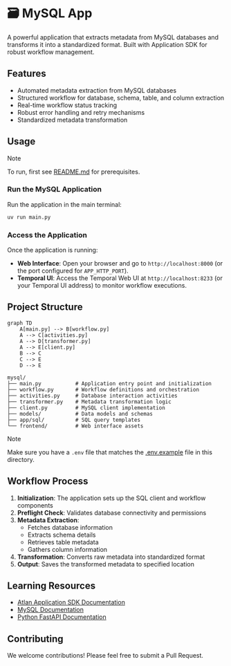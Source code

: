# 🗃️ MySQL App

A powerful application that extracts metadata from MySQL databases and transforms it into a standardized format. Built with Application SDK for robust workflow management.

## Features

- Automated metadata extraction from MySQL databases
- Structured workflow for database, schema, table, and column extraction
- Real-time workflow status tracking
- Robust error handling and retry mechanisms
- Standardized metadata transformation

## Usage

> [!NOTE]
> To run, first see [README.md](../README.md) for prerequisites.

### Run the MySQL Application
Run the application in the main terminal:
```bash
uv run main.py
```

### Access the Application

Once the application is running:

-   **Web Interface**: Open your browser and go to `http://localhost:8000` (or the port configured for `APP_HTTP_PORT`).
-   **Temporal UI**: Access the Temporal Web UI at `http://localhost:8233` (or your Temporal UI address) to monitor workflow executions.

## Project Structure

```mermaid
graph TD
    A[main.py] --> B[workflow.py]
    A --> C[activities.py]
    A --> D[transformer.py]
    A --> E[client.py]
    B --> C
    C --> E
    D --> E
```

```
mysql/
├── main.py           # Application entry point and initialization
├── workflow.py       # Workflow definitions and orchestration
├── activities.py     # Database interaction activities
├── transformer.py    # Metadata transformation logic
├── client.py         # MySQL client implementation
├── models/           # Data models and schemas
├── app/sql/          # SQL query templates
└── frontend/         # Web interface assets
```

> [!NOTE]
> Make sure you have a `.env` file that matches the [.env.example](.env.example) file in this directory.

## Workflow Process

1. **Initialization**: The application sets up the SQL client and workflow components
2. **Preflight Check**: Validates database connectivity and permissions
3. **Metadata Extraction**:
   - Fetches database information
   - Extracts schema details
   - Retrieves table metadata
   - Gathers column information
4. **Transformation**: Converts raw metadata into standardized format
5. **Output**: Saves the transformed metadata to specified location


## Learning Resources

- [Atlan Application SDK Documentation](https://github.com/atlanhq/application-sdk/tree/main/docs)
- [MySQL Documentation](https://dev.mysql.com/doc/)
- [Python FastAPI Documentation](https://fastapi.tiangolo.com/)

## Contributing

We welcome contributions! Please feel free to submit a Pull Request.
